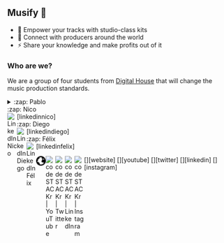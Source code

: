 ## Musify 🎵

- 🔭 Empower your tracks with studio-class kits
- 🌱 Connect with producers around the world
- ⚡ Share your knowledge and make profits out of it

### Who are we?

We are a group of four students from [Digital House] that will change the music production standards.

<details>

  <summary>:zap: Pablo</summary>
    <img align="left" alt="LinkedIn Pablo" width="22px" src="https://cdn.jsdelivr.net/npm/simple-icons@v3/icons/linkedin.svg"/>[linkedinpablo]
    <img align="left" alt="Twitter logo" width="22px" src="https://cdn.jsdelivr.net/npm/simple-icons@v3/icons/twitter.svg"/>[twitterpablo]
    <img align="left" alt="GitHub logo" width="22px" src="https://cdn.jsdelivr.net/npm/simple-icons@v3/icons/github.svg"/>[githubpablo]

</details>

  <summary>:zap: Nico</summary>
    <img align="left" alt="LinkedIn Nico" width="22px" src="https://cdn.jsdelivr.net/npm/simple-icons@v3/icons/linkedin.svg"/>[linkedinnico]

</details>

  <summary>:zap: Diego</summary>
    <img align="left" alt="LinkedIn Diego" width="22px" src="https://cdn.jsdelivr.net/npm/simple-icons@v3/icons/linkedin.svg"/>[linkedindiego]

</details>

  <summary>:zap: Félix</summary>
    <img align="left" alt="LinkedIn Félix" width="22px" src="https://cdn.jsdelivr.net/npm/simple-icons@v3/icons/linkedin.svg"/>[linkedinfelix]

</details>

<br/>

<!-- Pablo links -->

[linkedinpablo]: https://linkedin.com/in/pablocappetta
[twitterpablo]: https://twitter.com/pablocappetta
[githubpablo]: https://github.com/pablocappetta

<!-- Nico links -->

[linkedinnico]: https://linkedin.com/in/nicolasignacioacu

<!-- Diego links -->

[linkedindiego]: https://linkedin.com/

<!-- Felix links -->

[linkedinfelix]: https://linkedin.com/

[<img align="left" alt="codeSTACKr.com" width="22px" src="https://raw.githubusercontent.com/iconic/open-iconic/master/svg/globe.svg" />][website]
[<img align="left" alt="codeSTACKr | YouTube" width="22px" src="https://cdn.jsdelivr.net/npm/simple-icons@v3/icons/youtube.svg" />][youtube]
[<img align="left" alt="codeSTACKr | Twitter" width="22px" src="https://cdn.jsdelivr.net/npm/simple-icons@v3/icons/twitter.svg" />][twitter]
[<img align="left" alt="codeSTACKr | LinkedIn" width="22px" src="https://cdn.jsdelivr.net/npm/simple-icons@v3/icons/linkedin.svg" />][linkedin]
[<img align="left" alt="codeSTACKr | Instagram" width="22px" src="https://cdn.jsdelivr.net/npm/simple-icons@v3/icons/instagram.svg" />][instagram]

<!-- Others -->

[digital house]: https://www.digitalhouse.com
